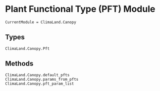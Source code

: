 # Plant Functional Type (PFT) Module

```@meta
CurrentModule = ClimaLand.Canopy
```

## Types

```@docs
ClimaLand.Canopy.Pft
```

## Methods

```@docs
ClimaLand.Canopy.default_pfts
ClimaLand.Canopy.params_from_pfts
ClimaLand.Canopy.pft_param_list
```
